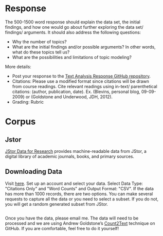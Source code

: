 
# Response 

The 500-1500 word response should explain the data set, the initial findings, and how one would go about further exploring the data set/ findings/ arguments. It should  also address the following questions:
- Why the number of topics? 
- What are the initial findings and/or possible arguments? In other words, what do these topics tell us?
- What are the possibilities and limitations of topic modeling?

More details:

- Post your response to the [ Text Analysis Response GitHub repository](https://github.com/introdh2016/response1_textanalysis). 
- Citations: Please use a modified  format since citations will be drawn from course readings. Cite relevant readings using in-text/ parenthetical citations: (author, publication, date). Ex. (Blevins, personal blog, 09-09-2009) or (Goldstone and Underwood, JDH, 2012). 
- Grading: Rubric 


# Corpus

## Jstor
[JStor Data for Research](http://about.jstor.org/service/data-for-research) provides machine-readable data from JStor, a digital library of academic journals, books, and primary sources.

## Downloading Data

Visit [here](fr.jstor.org). Set up an account and select your data. Select Data Type: "Citations Only" and "Word Counts" and Output Format: "CSV".  If the data has more than 1000 records, there are two options. You can make several requests to capture all the data or you need to select a subset. If you do not, you will get a random generated subset from JStor.

## 
Once you have the data, please email me. The data will need to be processed and we are using Andrew Goldstone’s [Count2Text](https://github.com/agoldst/dfr-analysis/blob/master/count2txt) technique on GitHub.  If you are comfortable, feel free to do it yourself!
